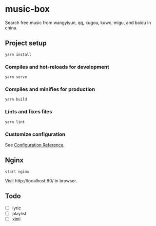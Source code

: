 # music-box
Search free music from wangyiyun, qq, kugou, kuwo, migu, and baidu in china.

## Project setup
```
yarn install
```

### Compiles and hot-reloads for development
```
yarn serve
```

### Compiles and minifies for production
```
yarn build
```

### Lints and fixes files
```
yarn lint
```

### Customize configuration
See [Configuration Reference](https://cli.vuejs.org/config/).

## Nginx
```
start nginx
```
Visit http://localhost:80/ in browser.

## Todo
- [ ] lyric
- [ ] playlist
- [ ] ximi
